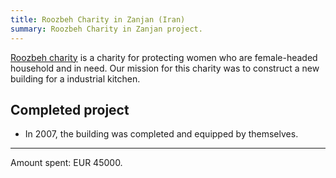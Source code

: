 ```yaml
---
title: Roozbeh Charity in Zanjan (Iran)
summary: Roozbeh Charity in Zanjan project.
---
```


[Roozbeh charity](http://roozbeh-charity.ir/) is a charity for protecting women who are female-headed household and in need. Our mission for this charity was to construct a new building for a industrial kitchen.

## Completed project

- In 2007, the building was completed and equipped by themselves.

---

Amount spent: EUR 45000.
